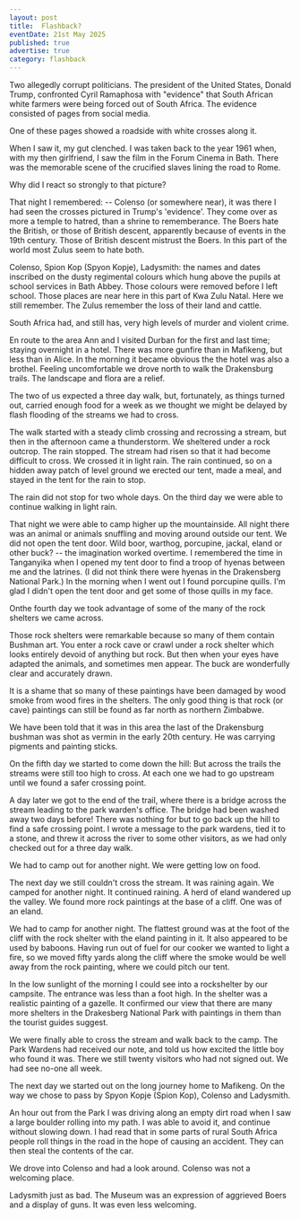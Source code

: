 ```yaml
---
layout: post
title:  Flashback?
eventDate: 21st May 2025
published: true
advertise: true
category: flashback
---
```


Two allegedly corrupt politicians. The president of the United States, Donald Trump, confronted Cyril Ramaphosa with "evidence" that South African white farmers were being forced out of South Africa. The evidence consisted of pages from social media. 

One of these pages showed a roadside with white crosses along it. 

When I saw it, my gut clenched. I was taken back to the year 1961 when, with my then girlfriend, I saw the film in the Forum Cinema in Bath. There was the memorable scene of the crucified slaves lining the road to Rome.

Why did I react so strongly to that picture?

That night I remembered: -- Colenso (or somewhere near), it was there I had seen the crosses pictured in Trump's 'evidence'. They come over as more a temple to hatred, than a shrine to rememberance. The Boers hate the British, or those of British descent, apparently because of events in the 19th century. Those of British descent mistrust the Boers. In this part of the world most Zulus seem to hate both.

Colenso, Spion Kop (Spyon Kopje), Ladysmith: the names and dates inscribed on the dusty regimental colours which hung above the pupils at school services in Bath Abbey. Those colours were removed before I left school. Those places are near here in this part of Kwa Zulu Natal. Here we still remember. The Zulus remember the loss of their land and cattle.

South Africa had, and still has, very high levels of murder and violent crime. 

En route to the area Ann and I visited Durban for the first and last time; staying overnight in a hotel. There was more gunfire than in Mafikeng, but less than in Alice. In the morning it became obvious the the hotel was also a brothel. Feeling uncomfortable we drove north to walk the Drakensburg trails. The landscape and flora are a relief.

The two of us expected a three day walk, but, fortunately, as things turned out, carried enough food for a week as we thought we might be delayed by flash flooding of the streams we had to cross. 

The walk started with a steady climb crossing and recrossing a stream, but then in the afternoon came a thunderstorm. We sheltered under a rock outcrop. The rain stopped. The stream had risen so that it had become difficult to cross. We crossed it in light rain. The rain continued, so on a hidden away patch of level ground we erected our tent, made a meal, and stayed in the tent for the rain to stop. 

The rain did not stop for two whole days. On the third day we were able to continue walking in light rain. 

That night we were able to camp higher up the mountainside. All night there was an animal or animals snuffling and moving around outside our tent. We did not open the tent door. Wild boor, warthog, porcupine, jackal, eland or other buck? -- the imagination worked overtime. I remembered the time in Tanganyika when I opened my tent door to find a troop of hyenas between me and the latrines. (I did not think there were hyenas in the Drakensberg National Park.) In the morning when I went out I found porcupine quills. I'm glad I didn't open the tent door and get some of those quills in my face.

Onthe fourth day we took advantage of some of the many of the rock shelters we came across. 

Those rock shelters were remarkable because so many of them contain Bushman art. You enter a rock cave or crawl under a rock shelter which looks entirely devoid of anything but rock. But then when your eyes have adapted the animals, and sometimes men appear. The buck are wonderfully clear and accurately drawn.

It is a shame that so many of these paintings have been damaged by wood smoke from wood fires in the shelters. The only good thing is that rock (or cave) paintings can still be found as far north as northern Zimbabwe.

We have been told that it was in this area the last of the Drakensburg bushman was shot as vermin in the early 20th century. He was carrying pigments and painting sticks.

On the fifth day we started to come down the hill: But across the trails the streams were still too high to cross. At each one we had to go upstream until we found a safer crossing point.

A day later we got to the end of the trail, where there is a bridge across the stream leading to the park warden's office. The bridge had been washed away two days before! There was nothing for but to go back up the hill to find a safe crossing point. I wrote a message to the park wardens, tied it to a stone, and threw it across the river to some other visitors, as we had only checked out for a three day walk.

We had to camp out for another night. We were getting low on food.

The next day we still couldn't cross the stream. It was raining again. We camped for another night. It continued raining. A herd of eland wandered up the valley. We found more rock paintings at the base of a cliff. One was of an eland. 

We had to camp for another night. The flattest ground was at the foot of the cliff with the rock shelter with the eland painting in it. It also appeared to be used by baboons. Having run out of fuel for our cooker we wanted to light a fire, so we moved fifty yards along the cliff where the smoke would be well away from the rock painting, where we could pitch our tent.

In the low sunlight of the morning I could see into a rockshelter by our campsite. The entrance was less than a foot high. In the shelter was a realistic painting of a gazelle. It confirmed our view that there are many more shelters in the Drakesberg National Park with paintings in them than the tourist guides suggest.

We were finally able to cross the stream and walk back to the camp. The Park Wardens had received our note, and told us how excited the little boy who found it was. There we still twenty visitors who had not signed out. We had see no-one all week.

The next day we started out on the long journey home to Mafikeng. On the way we chose to pass by Spyon Kopje (Spion Kop), Colenso and Ladysmith. 

An hour out from the Park I was driving along an empty dirt road when I saw a large boulder rolling into my path. I was able to avoid it, and continue without slowing down. I had read that in some parts of rural South Africa people roll things in the road in the hope of causing an accident. They can then steal the contents of the car.

We drove into Colenso and had a look around. Colenso was not a welcoming place.

Ladysmith just as bad. The Museum was an expression of aggrieved Boers and a display of guns. It was even less welcoming.


